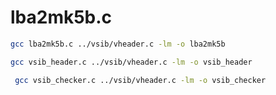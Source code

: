 # lba2mk5b.c

```bash
gcc lba2mk5b.c ../vsib/vheader.c -lm -o lba2mk5b
```

```bash
gcc vsib_header.c ../vsib/vheader.c -lm -o vsib_header
```

```bash
 gcc vsib_checker.c ../vsib/vheader.c -lm -o vsib_checker
 ```
